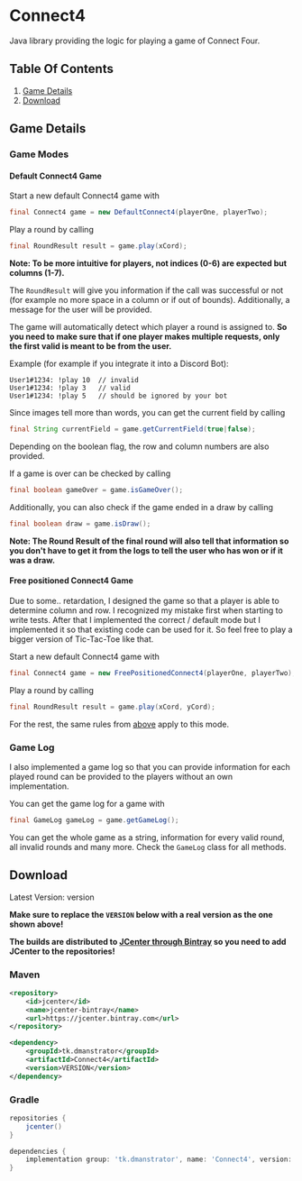 # Connect4
Java library providing the logic for playing a game of Connect Four.

## Table Of Contents
1. [Game Details](#game-details)
2. [Download](#download)

## Game Details

### Game Modes

#### Default Connect4 Game
Start a new default Connect4 game with
```java
final Connect4 game = new DefaultConnect4(playerOne, playerTwo);
```

Play a round by calling
```java
final RoundResult result = game.play(xCord);
```
**Note: To be more intuitive for players, not indices (0-6) are expected but columns (1-7).**

The `RoundResult` will give you information if the call was successful or not (for example no more space in a column or if out of bounds). Additionally, a message for the user will be provided.

The game will automatically detect which player a round is assigned to. **So you need to make sure that if one player makes multiple requests, only the first valid is meant to be from the user.**

Example (for example if you integrate it into a Discord Bot):
```
User1#1234: !play 10  // invalid
User1#1234: !play 3   // valid
User1#1234: !play 5   // should be ignored by your bot
```

Since images tell more than words, you can get the current field by calling
```java
final String currentField = game.getCurrentField(true|false);
```
Depending on the boolean flag, the row and column numbers are also provided.

If a game is over can be checked by calling
```java
final boolean gameOver = game.isGameOver();
```

Additionally, you can also check if the game ended in a draw by calling
```java
final boolean draw = game.isDraw();
```

**Note: The Round Result of the final round will also tell that information so you don't have to get it from the logs to tell the user who has won or if it was a draw.**

#### Free positioned Connect4 Game

Due to some.. retardation, I designed the game so that a player is able to determine column and row. I recognized my mistake first when starting to write tests. After that I implemented the correct / default mode but I implemented it so that existing code can be used for it. So feel free to play a bigger version of Tic-Tac-Toe like that.

Start a new default Connect4 game with
```java
final Connect4 game = new FreePositionedConnect4(playerOne, playerTwo);
```

Play a round by calling
```java
final RoundResult result = game.play(xCord, yCord);
```

For the rest, the same rules from [above](#default-connect4-game) apply to this mode.

### Game Log

I also implemented a game log so that you can provide information for each played round can be provided to the players without an own implementation.

You can get the game log for a game with
```java
final GameLog gameLog = game.getGameLog();
```

You can get the whole game as a string, information for every valid round, all invalid rounds and many more. Check the `GameLog` class for all methods.

## Download
Latest Version: version

**Make sure to replace the `VERSION` below with a real version as the one shown above!**

**The builds are distributed to [JCenter through Bintray](https://bintray.com/dmanstrator/maven/Connect4) so you need to add JCenter to the repositories!**

### Maven
```xml
<repository>
    <id>jcenter</id>
    <name>jcenter-bintray</name>
    <url>https://jcenter.bintray.com</url>
</repository>

<dependency>
    <groupId>tk.dmanstrator</groupId>
    <artifactId>Connect4</artifactId>
    <version>VERSION</version>
</dependency>
```

### Gradle
```groovy
repositories {
    jcenter()
}

dependencies {
    implementation group: 'tk.dmanstrator', name: 'Connect4', version: 'VERSION'
}
```